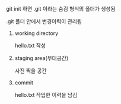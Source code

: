git init 하면 .git 이라는 숨김 형식의 폴더가 생성됨

.git 폴더 안에서 변경이력이 관리됨





1. working directory

   hello.txt 작성



2. staging area(무대공간)

   사진 찍을 공간



3. commit 

   hello.txt 작업한 이력을 남김